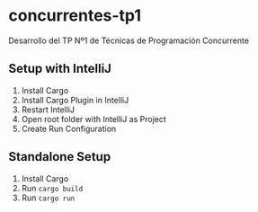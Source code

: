 # concurrentes-tp1
Desarrollo del TP Nº1 de Técnicas de Programación Concurrente

## Setup with IntelliJ 

1. Install Cargo
2. Install Cargo Plugin in IntelliJ
3. Restart IntelliJ
4. Open root folder with IntelliJ as Project
5. Create Run Configuration

## Standalone Setup
1. Install Cargo
2. Run `cargo build`
3. Run `cargo run`

